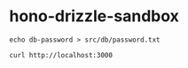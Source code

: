 # hono-drizzle-sandbox

```
echo db-password > src/db/password.txt
```

```
curl http://localhost:3000
```
